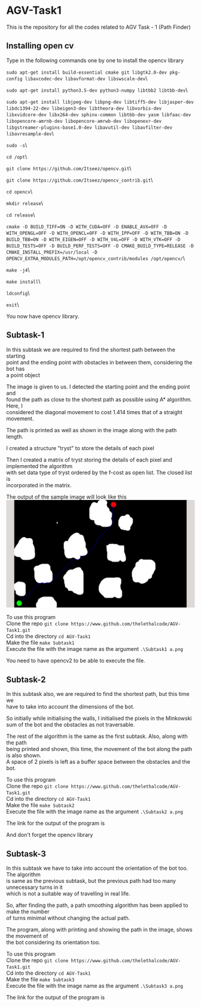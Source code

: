 # AGV-Task1

This is the repository for all the codes related to AGV Task - 1 (Path Finder)

## Installing open cv

Type in the following commands one by one to install the opencv library

`sudo apt-get install build-essential cmake git libgtk2.0-dev pkg-config libavcodec-dev libavformat-dev libswscale-dev`\

`sudo apt-get install python3.5-dev python3-numpy libtbb2 libtbb-dev`\

`sudo apt-get install libjpeg-dev libpng-dev libtiff5-dev libjasper-dev libdc1394-22-dev libeigen3-dev libtheora-dev libvorbis-dev libxvidcore-dev libx264-dev sphinx-common libtbb-dev yasm libfaac-dev libopencore-amrnb-dev libopencore-amrwb-dev libopenexr-dev libgstreamer-plugins-base1.0-dev libavutil-dev libavfilter-dev libavresample-dev`\

`sudo -s`\

`cd /opt`\

`git clone https://github.com/Itseez/opencv.git`\

`git clone https://github.com/Itseez/opencv_contrib.git`\

`cd opencv`\

`mkdir release`\

`cd release`\

`cmake -D BUILD_TIFF=ON -D WITH_CUDA=OFF -D ENABLE_AVX=OFF -D WITH_OPENGL=OFF -D WITH_OPENCL=OFF -D WITH_IPP=OFF -D WITH_TBB=ON -D BUILD_TBB=ON -D WITH_EIGEN=OFF -D WITH_V4L=OFF -D WITH_VTK=OFF -D BUILD_TESTS=OFF -D BUILD_PERF_TESTS=OFF -D CMAKE_BUILD_TYPE=RELEASE -D CMAKE_INSTALL_PREFIX=/usr/local -D OPENCV_EXTRA_MODULES_PATH=/opt/opencv_contrib/modules /opt/opencv/`\

`make -j4`\

`make install`\

`ldconfig`\

`exit`\

You now have opencv library.

## Subtask-1

In this subtask we are required to find the shortest path between the starting\
point and the ending point with obstacles in between them, considering the bot has\
a point object

The image is given to us. I detected the starting point and the ending point and\
found the path as close to the shortest path as possible using A* algorithm. Here, I\
considered the diagonal movement to cost 1.414 times that of a straight movement.

The path is printed as well as shown in the image along with the path length.

I created a structure "tryst" to store the details of each pixel

Then I created a matrix of tryst storing the details of each pixel and implemented the algorithm\
with set data type of tryst ordered by the f-cost as open list. The closed list is\
incorporated in the matrix.

The output of the sample image will look like this
![Alt text](Subtask1.png)

To use this program\
Clone the repo
`git clone https://www.github.com/thelethalcode/AGV-Task1.git`\
Cd into the directory
`cd AGV-Task1`\
Make the file
`make Subtask1`\
Execute the file with the image name as the argument
`.\Subtask1 a.png`

You need to have opencv2 to be able to execute the file.

## Subtask-2

In this subtask also, we are required to find the shortest path, but this time we\
have to take into account the dimensions of the bot.

So initially while initialising the walls, I initialised the pixels in the Minkowski\
sum of the bot and the obstacles as not traversable.

The rest of the algorithm is the same as the first subtask. Also, along with the path\
being printed and shown, this time, the movement of the bot along the path is also shown.\
A space of 2 pixels is left as a buffer space between the obstacles and the bot.

To use this program\
Clone the repo
`git clone https://www.github.com/thelethalcode/AGV-Task1.git`\
Cd into the directory
`cd AGV-Task1`\
Make the file
`make Subtask2`\
Execute the file with the image name as the argument
`.\Subtask2 a.png`

The link for the output of the program is


And don't forget the opencv library

## Subtask-3

In this subtask we have to take into account the orientation of the bot too. The algorithm\
is same as the previous subtask, but the previous path had too many unnecessary turns in it\
which is not a suitable way of travelling in real life.

So, after finding the path, a path smoothing algorithm has been applied to make the number\
of turns minimal without changing the actual path.

The program, along with printing and showing the path in the image, shows the movement of\
the bot considering its orientation too.

To use this program\
Clone the repo
`git clone https://www.github.com/thelethalcode/AGV-Task1.git`\
Cd into the directory
`cd AGV-Task1`\
Make the file
`make Subtask3`\
Execute the file with the image name as the argument
`.\Subtask3 a.png`

The link for the output of the program is
